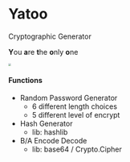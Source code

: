 # Yatoo
Cryptographic Generator

**Y**ou **a**re **t**he **o**nly **o**ne

<img src="https://websiteimage-1258728659.cos.na-siliconvalley.myqcloud.com/Yatoo.png" style="zoom: 33%;" />

#### Functions

- Random Password Generator
  - 6 different length choices
  - 5 different level of encrypt
- Hash Generator
  - lib: hashlib
- B/A Encode Decode
  - lib: base64 / Crypto.Cipher

